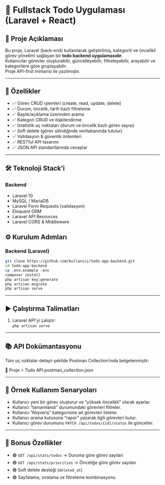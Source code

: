 
# 📝 Fullstack Todo Uygulaması (Laravel + React)

## 📌 Proje Açıklaması
Bu proje, Laravel (back-end) kullanılarak geliştirilmiş, kategorili ve öncelikli görev yönetimi sağlayan bir **todo backend uygulamasıdır**.  
Kullanıcılar görevler oluşturabilir, güncelleyebilir, filtreleyebilir, arayabilir ve kategorilere göre gruplayabilir.  
Proje API-first mimarisi ile yazılmıştır.

---

## 🧩 Özellikler

- ✅ Görev CRUD işlemleri (create, read, update, delete)
- ✅ Durum, öncelik, tarih bazlı filtreleme
- ✅ Başlık/açıklama üzerinden arama
- ✅ Kategori CRUD ve ilişkilendirme
- ✅ İstatistik uç noktaları (durum ve öncelik bazlı görev sayısı)
- ✅ Soft delete (görev silindiğinde veritabanında tutulur)
- ✅ Validasyon & güvenlik önlemleri
- ✅ RESTful API tasarımı
- ✅ JSON API standartlarında cevaplar

---

## 🛠 Teknoloji Stack’i

### Backend
- Laravel 10
- MySQL / MariaDB
- Laravel Form Requests (validasyon)
- Eloquent ORM
- Laravel API Resources
- Laravel CORS & Middleware


## ⚙️ Kurulum Adımları

### Backend (Laravel)

```bash
git clone https://github.com/kullanici/todo-app-backend.git
cd todo-app-backend
cp .env.example .env
composer install
php artisan key:generate
php artisan migrate
php artisan serve
```

---

## ▶️ Çalıştırma Talimatları

1. Laravel API'yi çalıştır:  
   `php artisan serve`

---

## 📚 API Dokümantasyonu

Tüm uç noktalar detaylı şekilde Postman Collection’ında belgelenmiştir:

🔗 Proje > Todo API.postman_collection.json

---

## 🧪 Örnek Kullanım Senaryoları

- Kullanıcı yeni bir görev oluşturur ve “yüksek öncelikli” olarak ayarlar.
- Kullanıcı “tamamlandı” durumundaki görevleri filtreler.
- Kullanıcı “Alışveriş” kategorisine ait görevleri listeler.
- Kullanıcı arama kutusuna “rapor” yazarak ilgili görevleri bulur.
- Kullanıcı görev durumunu `PATCH /api/todos/{id}/status` ile günceller.

---

## 🎁 Bonus Özellikler

- 🟢 `GET /api/stats/todos` → Duruma göre görev sayıları
- 🟢 `GET /api/stats/priorities` → Önceliğe göre görev sayıları
- 🟢 Soft delete desteği (`deleted_at`)
- 🟢 Sayfalama, sıralama ve filtreleme kombinasyonu
